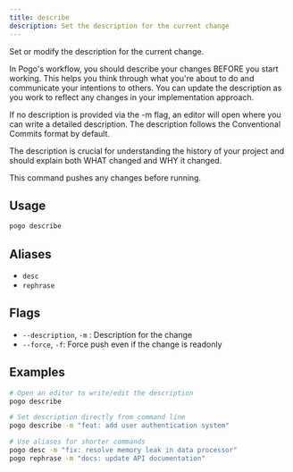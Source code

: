 ```yaml
---
title: describe
description: Set the description for the current change
---
```


Set or modify the description for the current change.

In Pogo's workflow, you should describe your changes BEFORE you start working.
This helps you think through what you're about to do and communicate your
intentions to others. You can update the description as you work to reflect
any changes in your implementation approach.

If no description is provided via the -m flag, an editor will open where you
can write a detailed description. The description follows the Conventional
Commits format by default.

The description is crucial for understanding the history of your project and
should explain both WHAT changed and WHY it changed.

This command pushes any changes before running.

## Usage

```bash
pogo describe
```

## Aliases

- `desc`
- `rephrase`

## Flags

- `--description`, `-m` <string>: Description for the change
- `--force`, `-f`: Force push even if the change is readonly

## Examples

```bash
# Open an editor to write/edit the description
pogo describe

# Set description directly from command line
pogo describe -m "feat: add user authentication system"

# Use aliases for shorter commands
pogo desc -m "fix: resolve memory leak in data processor"
pogo rephrase -m "docs: update API documentation"
```

